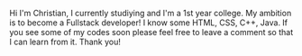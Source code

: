 Hi I'm Christian, I currently studiying and I'm a 1st year college. My ambition is to become a Fullstack developer! I know some HTML, CSS, C++, Java.
If you see some of my codes soon please feel free to leave a comment so that I can learn from it. Thank you! 

<!---
Suchaan/Suchaan is a ✨ special ✨ repository because its `README.md` (this file) appears on your GitHub profile.
You can click the Preview link to take a look at your changes.
--->
